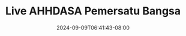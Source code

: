 --- 
title: "Live AHHDASA Pemersatu Bangsa"
description: "download bokep Live AHHDASA Pemersatu Bangsa simontok durasi panjang new"
date: 2024-09-09T06:41:43-08:00
file_code: "9z8kvm7cfqc8"
draft: false
cover: "x9sgiaxc537m3kht.jpg"
tags: ["Live", "AHHDASA", "Pemersatu", "Bangsa", "bokep-indo", "bokep-viral", "bokep-ig"]
length: 403
fld_id: "1482911"
foldername: "Ahh dasa r labilasa update"
categories: ["Ahh dasa r labilasa update"]
views: 0
---